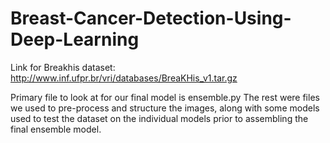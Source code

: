 # Breast-Cancer-Detection-Using-Deep-Learning

Link for Breakhis dataset: http://www.inf.ufpr.br/vri/databases/BreaKHis_v1.tar.gz

Primary file to look at for our final model is ensemble.py
The rest were files we used to pre-process and structure the images,
along with some models used to test the dataset on the individual models
prior to assembling the final ensemble model.
